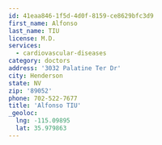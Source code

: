 ```yaml
---
id: 41eaa846-1f5d-4d0f-8159-ce8629bfc3d9
first_name: Alfonso
last_name: TIU
license: M.D.
services:
  - cardiovascular-diseases
category: doctors
address: '3032 Palatine Ter Dr'
city: Henderson
state: NV
zip: '89052'
phone: 702-522-7677
title: 'Alfonso TIU'
_geoloc:
  lng: -115.09895
  lat: 35.979863
---
```

